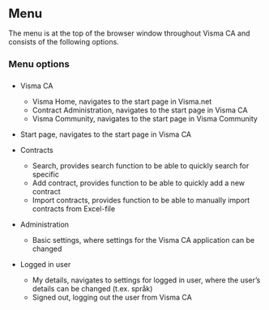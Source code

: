 <style> 
h1 { font-size:24px; } 
h2 { font-size:22px; } 
h3 { font-size:20px; } 
h4 { font-size:18px; } 
h5 { font-size:16px; }  
table th { font-size:14px !important; text-align:left !important; }
table td { font-size:14px !important; text-align:left !important; }
</style>

# Menu

The menu is at the top of the browser window throughout Visma CA and consists of the following options.

#### Menu options
* Visma CA
  * Visma Home, navigates to the start page in Visma.net
  * Contract Administration, navigates to the start page in Visma CA
  * Visma Community, navigates to the start page in Visma Community

* Start page, navigates to the start page in Visma CA

* Contracts
  * Search, provides search function to be able to quickly search for specific
  * Add contract, provides function to be able to quickly add a new contract
  * Import contracts, provides function to be able to manually import contracts from Excel-file

* Administration
  * Basic settings, where settings for the Visma CA application can be changed

* Logged in user
  * My details, navigates to settings for logged in user, where the user’s details can be changed (t.ex. språk)
  * Signed out, logging out the user from Visma CA






